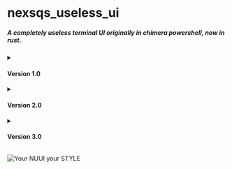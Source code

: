 <h1>nexsqs_useless_ui</h1>
<h5>A completely useless terminal UI originally in chimera powershell, now in rust.</h5>
<details>
  <summary><h4>Version 1.0</h4></summary>
  <h6>&nbsp;(written in chimera powershell)</h6>
  <h4>&nbsp;• ping</h4>
    <span>&nbsp;&nbsp;&nbsp;pings a selected IP every settings.ping_delay<br>
    &nbsp;&nbsp;&nbsp;needs a refresh to ping (not intentional)</span>
  <h4>&nbsp;• port_scan</h4>
    <span>&nbsp;&nbsp;&nbsp;scans a selected IP for open ports in a given range, where the timeout is settings.port_scan_delay</span>
  <h4>&nbsp;• cleanup</h4>
    <span>&nbsp;&nbsp;&nbsp;clears those directories:<br>
      &nbsp;&nbsp;&nbsp;&nbsp;&nbsp;- <code>C:\Windows\Temp\*</code><br>
      &nbsp;&nbsp;&nbsp;&nbsp;&nbsp;- <code>C:\WINDOWS\Prefetch\*</code><br>
      &nbsp;&nbsp;&nbsp;&nbsp;&nbsp;- <code>$env:TEMP\*</code></span>
  <h4>&nbsp;• macro</h4>
    <span>&nbsp;&nbsp;&nbsp;on the first launch, it creates a "NUUI_MacroConfig.txt" file in the working directory<br>
    &nbsp;&nbsp;&nbsp;if the file "NUUI_MacroConfig.txt" is found, reads and executes valid commands:<br>
      &nbsp;&nbsp;&nbsp;&nbsp;&nbsp;- <code>sleep &lt;milliseconds&gt;</code><i> (sleeps for a given duration)</i><br>
      &nbsp;&nbsp;&nbsp;&nbsp;&nbsp;- <code>Enter</code><i> (simulates an enter click)</i><br>
      &nbsp;&nbsp;&nbsp;&nbsp;&nbsp;- <code>Space</code><i> (simulates a space click)</i><br>
      &nbsp;&nbsp;&nbsp;&nbsp;&nbsp;- <code>RandomNum</code><i> (simulates a click of a random number in range 0-9)</i><br>
      &nbsp;&nbsp;&nbsp;&nbsp;&nbsp;- <code>n?</code><i> (simulates a click of the current value of the variable n)</i><br>
      &nbsp;&nbsp;&nbsp;&nbsp;&nbsp;- <code>n++</code><i> (increments the n variable by one)</i><br>
      &nbsp;&nbsp;&nbsp;&nbsp;&nbsp;- <code>n--</code><i> (decrements the n variable by one)</i><br>
      &nbsp;&nbsp;&nbsp;&nbsp;&nbsp;- <code>loop &lt;times&gt;</code><i> (put at the end of the macro to determine how many times it will replay)</i><br>
      &nbsp;&nbsp;&nbsp;&nbsp;&nbsp;- <code>&lt;any other symbol or some keys&gt;</code><i> (simulates a click of that symbol or that key)</i><br>
    <details><summary><span>example NUUI_MacroConfig.txt:</span></summary><br>
      <h6>&nbsp;&nbsp;&nbsp;&nbsp;&nbsp;<code>sleep 1000    </code><br>
      &nbsp;&nbsp;&nbsp;&nbsp;&nbsp;<code>N             </code><br>
      &nbsp;&nbsp;&nbsp;&nbsp;&nbsp;<code>U             </code><br>
      &nbsp;&nbsp;&nbsp;&nbsp;&nbsp;<code>U             </code><br>
      &nbsp;&nbsp;&nbsp;&nbsp;&nbsp;<code>I             </code><br>
      &nbsp;&nbsp;&nbsp;&nbsp;&nbsp;<code>sleep 100     </code><br>
      &nbsp;&nbsp;&nbsp;&nbsp;&nbsp;<code>Space         </code><br>
      &nbsp;&nbsp;&nbsp;&nbsp;&nbsp;<code>sleep 100     </code><br>
      &nbsp;&nbsp;&nbsp;&nbsp;&nbsp;<code>RandomNum     </code><br>
      &nbsp;&nbsp;&nbsp;&nbsp;&nbsp;<code>sleep 100     </code><br>
      &nbsp;&nbsp;&nbsp;&nbsp;&nbsp;<code>Enter         </code><br>
      &nbsp;&nbsp;&nbsp;&nbsp;&nbsp;<code>sleep 1000    </code><br>
      &nbsp;&nbsp;&nbsp;&nbsp;&nbsp;<code>n?            </code><br>
      &nbsp;&nbsp;&nbsp;&nbsp;&nbsp;<code>n++           </code><br>
      &nbsp;&nbsp;&nbsp;&nbsp;&nbsp;<code>n?            </code><br>
      &nbsp;&nbsp;&nbsp;&nbsp;&nbsp;<code>n--           </code><br>
      &nbsp;&nbsp;&nbsp;&nbsp;&nbsp;<code>n?            </code><br>
      &nbsp;&nbsp;&nbsp;&nbsp;&nbsp;<code>sleep 100     </code><br>
      &nbsp;&nbsp;&nbsp;&nbsp;&nbsp;<code>1             </code><br>
      &nbsp;&nbsp;&nbsp;&nbsp;&nbsp;<code>2             </code><br>
      &nbsp;&nbsp;&nbsp;&nbsp;&nbsp;<code>3             </code><br>
      &nbsp;&nbsp;&nbsp;&nbsp;&nbsp;<code>4             </code><br>
      &nbsp;&nbsp;&nbsp;&nbsp;&nbsp;<code>sleep 100     </code><br>
      &nbsp;&nbsp;&nbsp;&nbsp;&nbsp;<code>F11           </code><br>
      &nbsp;&nbsp;&nbsp;&nbsp;&nbsp;<code>sleep 100     </code><br>
      &nbsp;&nbsp;&nbsp;&nbsp;&nbsp;<code>!             </code><br>
      &nbsp;&nbsp;&nbsp;&nbsp;&nbsp;<code>@             </code><br>
      &nbsp;&nbsp;&nbsp;&nbsp;&nbsp;<code>#             </code><br>
      &nbsp;&nbsp;&nbsp;&nbsp;&nbsp;<code>$             </code><br>
      &nbsp;&nbsp;&nbsp;&nbsp;&nbsp;<code>loop 10       </code><br></h6></details>
  <h4>&nbsp;• micro_macro</h4>
    <span>&nbsp;&nbsp;&nbsp;simulates a click of settings.micro_macro_key every settings.micro_macro_delay</span>
  <h4>&nbsp;• quick_start</h4>
    <span>&nbsp;&nbsp;&nbsp;on the first launch, it creates a "NUUI_QuickStartFolder" folder in the working directory<br>
    &nbsp;&nbsp;&nbsp;if the folder "NUUI_QuickStartFolder" is found, opens all files in that folder</span>
  <h4>&nbsp;• quick_download</h4>
    <span>&nbsp;&nbsp;&nbsp;on the first launch, it creates a "NUUI_QuickDownloadConfig.txt" file in the working directory<br>
    &nbsp;&nbsp;&nbsp;if the file "NUUI_QuickDownloadConfig.txt" is found, downloads files from links in that file<i> (one line for one file)</i></span>
</details>
<details>
  <summary><h4>Version 2.0</h4></summary>
  <h6>&nbsp;(written in chimera powershell)</h6>
  <h4>&nbsp;• sys_fetch</h4>
    <span>&nbsp;&nbsp;&nbsp;shows various information about the system</span>
  <h4>&nbsp;• cleanup</h4>
    <span>&nbsp;&nbsp;&nbsp;clears those directories:<br>
      &nbsp;&nbsp;&nbsp;&nbsp;&nbsp;- <code>C:\Windows\Temp\*</code><br>
      &nbsp;&nbsp;&nbsp;&nbsp;&nbsp;- <code>C:\WINDOWS\Prefetch\*</code><br>
      &nbsp;&nbsp;&nbsp;&nbsp;&nbsp;- <code>$env:TEMP\*</code></span>
  <h4>&nbsp;• ping_tool</h4>
    <span>&nbsp;&nbsp;&nbsp;pings a selected IP every settings.ping_delay</span>
  <h4>&nbsp;• port_scan</h4>
    <span>&nbsp;&nbsp;&nbsp;scans a selected IP for open ports in a given range, where the timeout is settings.port_scan_delay</span>
  <h4>&nbsp;• micro_macro</h4>
    <span>&nbsp;&nbsp;&nbsp;simulates a click of settings.micro_macro_key every settings.micro_macro_delay</span>
  <h4>&nbsp;• macro</h4>
    <span>&nbsp;&nbsp;&nbsp;on the first launch, it creates a "NUUI_MacroConfig.txt" file in the working directory<br>
    &nbsp;&nbsp;&nbsp;if the file "NUUI_MacroConfig.txt" is found, reads and executes valid commands:<br>
      &nbsp;&nbsp;&nbsp;&nbsp;&nbsp;- <code>sleep &lt;milliseconds&gt;</code><i> (sleeps for a given duration)</i><br>
      &nbsp;&nbsp;&nbsp;&nbsp;&nbsp;- <code>Enter</code><i> (simulates an enter click)</i><br>
      &nbsp;&nbsp;&nbsp;&nbsp;&nbsp;- <code>Space</code><i> (simulates a space click)</i><br>
      &nbsp;&nbsp;&nbsp;&nbsp;&nbsp;- <code>RanNum</code><i> (simulates a click of a random number in range 0-9)</i><br>
      &nbsp;&nbsp;&nbsp;&nbsp;&nbsp;- <code>n?</code><i> (simulates a click of the current value of the variable n)</i><br>
      &nbsp;&nbsp;&nbsp;&nbsp;&nbsp;- <code>n++</code><i> (increments the n variable by one)</i><br>
      &nbsp;&nbsp;&nbsp;&nbsp;&nbsp;- <code>n--</code><i> (decrements the n variable by one)</i><br>
      &nbsp;&nbsp;&nbsp;&nbsp;&nbsp;- <code>loop &lt;times&gt;</code><i> (put at the end of the macro to determine how many times it will replay)</i><br>
      &nbsp;&nbsp;&nbsp;&nbsp;&nbsp;- <code>&lt;any other symbol or some keys&gt;</code><i> (simulates a click of that symbol or that key)</i></span>
    <details><summary><span>example NUUI_MacroConfig.txt:</span></summary><br>
      <h6>&nbsp;&nbsp;&nbsp;&nbsp;&nbsp;<code>sleep 1000    </code><br>
      &nbsp;&nbsp;&nbsp;&nbsp;&nbsp;<code>N             </code><br>
      &nbsp;&nbsp;&nbsp;&nbsp;&nbsp;<code>U             </code><br>
      &nbsp;&nbsp;&nbsp;&nbsp;&nbsp;<code>U             </code><br>
      &nbsp;&nbsp;&nbsp;&nbsp;&nbsp;<code>I             </code><br>
      &nbsp;&nbsp;&nbsp;&nbsp;&nbsp;<code>sleep 100     </code><br>
      &nbsp;&nbsp;&nbsp;&nbsp;&nbsp;<code>Space         </code><br>
      &nbsp;&nbsp;&nbsp;&nbsp;&nbsp;<code>sleep 100     </code><br>
      &nbsp;&nbsp;&nbsp;&nbsp;&nbsp;<code>RanNum        </code><br>
      &nbsp;&nbsp;&nbsp;&nbsp;&nbsp;<code>sleep 100     </code><br>
      &nbsp;&nbsp;&nbsp;&nbsp;&nbsp;<code>Enter         </code><br>
      &nbsp;&nbsp;&nbsp;&nbsp;&nbsp;<code>sleep 1000    </code><br>
      &nbsp;&nbsp;&nbsp;&nbsp;&nbsp;<code>n?            </code><br>
      &nbsp;&nbsp;&nbsp;&nbsp;&nbsp;<code>n++           </code><br>
      &nbsp;&nbsp;&nbsp;&nbsp;&nbsp;<code>n?            </code><br>
      &nbsp;&nbsp;&nbsp;&nbsp;&nbsp;<code>n--           </code><br>
      &nbsp;&nbsp;&nbsp;&nbsp;&nbsp;<code>n?            </code><br>
      &nbsp;&nbsp;&nbsp;&nbsp;&nbsp;<code>sleep 100     </code><br>
      &nbsp;&nbsp;&nbsp;&nbsp;&nbsp;<code>1             </code><br>
      &nbsp;&nbsp;&nbsp;&nbsp;&nbsp;<code>2             </code><br>
      &nbsp;&nbsp;&nbsp;&nbsp;&nbsp;<code>3             </code><br>
      &nbsp;&nbsp;&nbsp;&nbsp;&nbsp;<code>4             </code><br>
      &nbsp;&nbsp;&nbsp;&nbsp;&nbsp;<code>sleep 100     </code><br>
      &nbsp;&nbsp;&nbsp;&nbsp;&nbsp;<code>F11           </code><br>
      &nbsp;&nbsp;&nbsp;&nbsp;&nbsp;<code>sleep 100     </code><br>
      &nbsp;&nbsp;&nbsp;&nbsp;&nbsp;<code>!             </code><br>
      &nbsp;&nbsp;&nbsp;&nbsp;&nbsp;<code>@             </code><br>
      &nbsp;&nbsp;&nbsp;&nbsp;&nbsp;<code>#             </code><br>
      &nbsp;&nbsp;&nbsp;&nbsp;&nbsp;<code>$             </code><br>
      &nbsp;&nbsp;&nbsp;&nbsp;&nbsp;<code>loop 10       </code><br></h6></details>
  <h4>&nbsp;• quick_start</h4>
    <span>&nbsp;&nbsp;&nbsp;on the first launch, it creates a "NUUI_QuickStartFolder" folder in the working directory<br>
    &nbsp;&nbsp;&nbsp;if the folder "NUUI_QuickStartFolder" is found, opens all files in that folder</span>
  <h4>&nbsp;• quick_download</h4>
    <span>&nbsp;&nbsp;&nbsp;on the first launch, it creates a "NUUI_QuickDownloadConfig.txt" file in the working directory<br>
    &nbsp;&nbsp;&nbsp;if the file "NUUI_QuickDownloadConfig.txt" is found, downloads files from links in that file<i> (one line for one file)</i></span>
  <h4>&nbsp;• game_of_life</h4>
    <span>&nbsp;&nbsp;&nbsp;find out yourself ;)</span>
</details>
<details>
  <summary><h4>Version 3.0</h4></summary>
  <h6>&nbsp;(written in rust)</h6>
  <h4>&nbsp;• ping_tool</h4>
    <span>&nbsp;&nbsp;&nbsp;pings a selected IP every settings.ping_delay</span>
  <h4>&nbsp;• port_scan</h4>
    <span>&nbsp;&nbsp;&nbsp;scans a selected IP for open ports in a given range, where the timeout is settings.port_scan_timeout</span>
  <h4>&nbsp;• micro_macro</h4>
    <span>&nbsp;&nbsp;&nbsp;simulates a click of settings.micro_macro_key every settings.micro_macro_delay</br>
    &nbsp;&nbsp;&nbsp;can also set a hotkey<i> (settings.micro_macro_hotkey)</i> </span>
  <h4>&nbsp;• macro</h4>
    <span>&nbsp;&nbsp;&nbsp;allows to create macros in txt format saved in the NUUI_config\Macros\* directory<br>
    &nbsp;&nbsp;&nbsp;the macro will loop depending on settings.macro_loop<br>
    &nbsp;&nbsp;&nbsp;can also set a hotkey<i> (settings.macro_hotkey)</i><br>
    &nbsp;&nbsp;&nbsp;valid macro commands:<br>
      &nbsp;&nbsp;&nbsp;&nbsp;&nbsp;- <code># &lt;comment&gt;</code><i> (comments will be printed in a different color in the console)</i><br>
      &nbsp;&nbsp;&nbsp;&nbsp;&nbsp;- <code>delay &lt;milliseconds&gt;</code><i> (sleeps for a given duration)</i><br>
      &nbsp;&nbsp;&nbsp;&nbsp;&nbsp;- <code>click &lt;key&gt;</code><i> (clicks a given key)</i><br>
      &nbsp;&nbsp;&nbsp;&nbsp;&nbsp;- <code>press &lt;key&gt;</code><i> (keeps a given key pressed)</i><br>
      &nbsp;&nbsp;&nbsp;&nbsp;&nbsp;- <code>release &lt;key&gt;</code><i> (releases a given key)</i><br>
      &nbsp;&nbsp;&nbsp;&nbsp;&nbsp;- <code>mouse_click &lt;mouse key&gt;</code><i> (clicks a given mouse key)</i><br>
      &nbsp;&nbsp;&nbsp;&nbsp;&nbsp;- <code>mouse_press &lt;mouse key&gt;</code><i> (keeps a given mouse key pressed)</i><br>
      &nbsp;&nbsp;&nbsp;&nbsp;&nbsp;- <code>mouse_release &lt;mouse key&gt;</code><i> (releases a given mouse key)</i><br>
      &nbsp;&nbsp;&nbsp;&nbsp;&nbsp;- <code>mouse_move &lt;x y&gt;</code><i> (moves cursor to the given coordinates)</i><br>
      &nbsp;&nbsp;&nbsp;&nbsp;&nbsp;- <code>mouse_scroll &lt;amount&gt;</code><i> (scrolls the mouse wheel)</i><br>
      &nbsp;&nbsp;&nbsp;&nbsp;&nbsp;- <code>string &lt;text&gt;</code><i> (prints a given text)</i><br>
      &nbsp;&nbsp;&nbsp;&nbsp;&nbsp;- <code>(, ) &lt;replays (blank for infinite)&gt;</code><i> (loops the code inside brackets)</i></span>
  <details><summary><span>example macro.txt:</span></summary><br>
      <h6>&nbsp;&nbsp;&nbsp;&nbsp;&nbsp;<code># add comments                           </code><br>
      &nbsp;&nbsp;&nbsp;&nbsp;&nbsp;<code>delay 2500                               </code><br>
      &nbsp;&nbsp;&nbsp;&nbsp;&nbsp;<code>                                         </code><br>
      &nbsp;&nbsp;&nbsp;&nbsp;&nbsp;<code># paste text:                            </code><br>
      &nbsp;&nbsp;&nbsp;&nbsp;&nbsp;<code>press ctrl                               </code><br>
      &nbsp;&nbsp;&nbsp;&nbsp;&nbsp;<code>click v                                  </code><br>
      &nbsp;&nbsp;&nbsp;&nbsp;&nbsp;<code>release ctrl                             </code><br>
      &nbsp;&nbsp;&nbsp;&nbsp;&nbsp;<code>                                         </code><br>
      &nbsp;&nbsp;&nbsp;&nbsp;&nbsp;<code># use string to print text               </code><br>
      &nbsp;&nbsp;&nbsp;&nbsp;&nbsp;<code>string text was pasted                   </code><br>
      &nbsp;&nbsp;&nbsp;&nbsp;&nbsp;<code>                                         </code><br>
      &nbsp;&nbsp;&nbsp;&nbsp;&nbsp;<code>delay 5000                               </code><br>
      &nbsp;&nbsp;&nbsp;&nbsp;&nbsp;<code>                                         </code><br>
      &nbsp;&nbsp;&nbsp;&nbsp;&nbsp;<code># do things with mouse                   </code><br>
      &nbsp;&nbsp;&nbsp;&nbsp;&nbsp;<code>mouse_press left                         </code><br>
      &nbsp;&nbsp;&nbsp;&nbsp;&nbsp;<code># absolute coordinates                   </code><br>
      &nbsp;&nbsp;&nbsp;&nbsp;&nbsp;<code>mouse_move 1000 500                      </code><br>
      &nbsp;&nbsp;&nbsp;&nbsp;&nbsp;<code>mouse_release left                       </code><br>
      &nbsp;&nbsp;&nbsp;&nbsp;&nbsp;<code>mouse_click right                        </code><br>
      &nbsp;&nbsp;&nbsp;&nbsp;&nbsp;<code># relative coordinates                   </code><br>
      &nbsp;&nbsp;&nbsp;&nbsp;&nbsp;<code>mouse_move 100 100 rel                   </code><br>
      &nbsp;&nbsp;&nbsp;&nbsp;&nbsp;<code>mouse_scroll 5                           </code><br>
      &nbsp;&nbsp;&nbsp;&nbsp;&nbsp;<code>mouse_scroll -5                          </code><br>
      &nbsp;&nbsp;&nbsp;&nbsp;&nbsp;<code>                                         </code><br>
      &nbsp;&nbsp;&nbsp;&nbsp;&nbsp;<code>delay 2500                               </code><br>
      &nbsp;&nbsp;&nbsp;&nbsp;&nbsp;<code>                                         </code><br>
      &nbsp;&nbsp;&nbsp;&nbsp;&nbsp;<code># loops are possible                     </code><br>
      &nbsp;&nbsp;&nbsp;&nbsp;&nbsp;<code>(                                        </code><br>
      &nbsp;&nbsp;&nbsp;&nbsp;&nbsp;<code>    delay 1000                           </code><br>
      &nbsp;&nbsp;&nbsp;&nbsp;&nbsp;<code>    # nested loops are also possible     </code><br>
      &nbsp;&nbsp;&nbsp;&nbsp;&nbsp;<code>    (                                    </code><br>
      &nbsp;&nbsp;&nbsp;&nbsp;&nbsp;<code>        delay 1000                       </code><br>
      &nbsp;&nbsp;&nbsp;&nbsp;&nbsp;<code>    # 5 for five replays                 </code><br>
      &nbsp;&nbsp;&nbsp;&nbsp;&nbsp;<code>    ) 5                                  </code><br>
      &nbsp;&nbsp;&nbsp;&nbsp;&nbsp;<code># leave blank after ")" for infinite loop</code><br>
      &nbsp;&nbsp;&nbsp;&nbsp;&nbsp;<code>)                                        </code><br></h6></details>
  <h4>&nbsp;• tetris</h4>

  <span>&nbsp;&nbsp;&nbsp;find out yourself ;)</span>
  <h4>&nbsp;• game_of_life</h4>
    <span>&nbsp;&nbsp;&nbsp;find out yourself ;)</span>
</details>

![Your NUUI your STYLE](https://github.com/user-attachments/assets/948c7316-b23a-4cb6-808e-9d37f48dae81)
